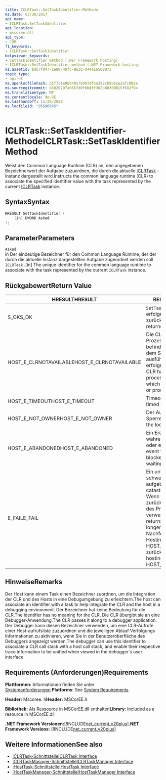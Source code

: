 ```yaml
---
title: ICLRTask::SetTaskIdentifier-Methode
ms.date: 03/30/2017
api_name:
- ICLRTask.SetTaskIdentifier
api_location:
- mscoree.dll
api_type:
- COM
f1_keywords:
- ICLRTask::SetTaskIdentifier
helpviewer_keywords:
- SetTaskIdentifier method [.NET Framework hosting]
- ICLRTask::SetTaskIdentifier method [.NET Framework hosting]
ms.assetid: bdb7f047-1e90-40fc-9e3b-d44a16509073
topic_type:
- apiref
ms.openlocfilehash: d1f731e00d4917b997dfba392cb9b6ce2afc082e
ms.sourcegitcommit: d8020797a6657d0fbbdff362b80300815f682f94
ms.translationtype: MT
ms.contentlocale: de-DE
ms.lasthandoff: 11/24/2020
ms.locfileid: "95690745"
---
```

# <a name="iclrtasksettaskidentifier-method"></a><span data-ttu-id="987c7-102">ICLRTask::SetTaskIdentifier-Methode</span><span class="sxs-lookup"><span data-stu-id="987c7-102">ICLRTask::SetTaskIdentifier Method</span></span>

<span data-ttu-id="987c7-103">Weist den Common Language Runtime (CLR) an, den angegebenen Bezeichnerwert der Aufgabe zuzuordnen, die durch die aktuelle [ICLRTask](iclrtask-interface.md) -Instanz dargestellt wird.</span><span class="sxs-lookup"><span data-stu-id="987c7-103">Instructs the common language runtime (CLR) to associate the specified identifier value with the task represented by the current [ICLRTask](iclrtask-interface.md) instance.</span></span>  
  
## <a name="syntax"></a><span data-ttu-id="987c7-104">Syntax</span><span class="sxs-lookup"><span data-stu-id="987c7-104">Syntax</span></span>  
  
```cpp  
HRESULT SetTaskIdentifier (  
    [in] DWORD Asked  
);  
```  
  
## <a name="parameters"></a><span data-ttu-id="987c7-105">Parameter</span><span class="sxs-lookup"><span data-stu-id="987c7-105">Parameters</span></span>  

 `Asked`  
 <span data-ttu-id="987c7-106">in Der eindeutige Bezeichner für den Common Language Runtime, der der durch die aktuelle Instanz dargestellten Aufgabe zugeordnet werden soll `ICLRTask` .</span><span class="sxs-lookup"><span data-stu-id="987c7-106">[in] The unique identifier for the common language runtime to associate with the task represented by the current `ICLRTask` instance.</span></span>  
  
## <a name="return-value"></a><span data-ttu-id="987c7-107">Rückgabewert</span><span class="sxs-lookup"><span data-stu-id="987c7-107">Return Value</span></span>  
  
|<span data-ttu-id="987c7-108">HRESULT</span><span class="sxs-lookup"><span data-stu-id="987c7-108">HRESULT</span></span>|<span data-ttu-id="987c7-109">BESCHREIBUNG</span><span class="sxs-lookup"><span data-stu-id="987c7-109">Description</span></span>|  
|-------------|-----------------|  
|<span data-ttu-id="987c7-110">S_OK</span><span class="sxs-lookup"><span data-stu-id="987c7-110">S_OK</span></span>|<span data-ttu-id="987c7-111">`SetTaskIdentifier` wurde erfolgreich zurückgegeben.</span><span class="sxs-lookup"><span data-stu-id="987c7-111">`SetTaskIdentifier` returned successfully.</span></span>|  
|<span data-ttu-id="987c7-112">HOST_E_CLRNOTAVAILABLE</span><span class="sxs-lookup"><span data-stu-id="987c7-112">HOST_E_CLRNOTAVAILABLE</span></span>|<span data-ttu-id="987c7-113">Die CLR wurde nicht in einen Prozess geladen, oder die CLR befindet sich in einem Zustand, in dem Sie verwalteten Code nicht ausführen oder den-Befehl nicht erfolgreich verarbeiten kann.</span><span class="sxs-lookup"><span data-stu-id="987c7-113">The CLR has not been loaded into a process, or the CLR is in a state in which it cannot run managed code or process the call successfully.</span></span>|  
|<span data-ttu-id="987c7-114">HOST_E_TIMEOUT</span><span class="sxs-lookup"><span data-stu-id="987c7-114">HOST_E_TIMEOUT</span></span>|<span data-ttu-id="987c7-115">Timeout des Aufrufes.</span><span class="sxs-lookup"><span data-stu-id="987c7-115">The call timed out.</span></span>|  
|<span data-ttu-id="987c7-116">HOST_E_NOT_OWNER</span><span class="sxs-lookup"><span data-stu-id="987c7-116">HOST_E_NOT_OWNER</span></span>|<span data-ttu-id="987c7-117">Der Aufrufer ist nicht Besitzer der Sperre.</span><span class="sxs-lookup"><span data-stu-id="987c7-117">The caller does not own the lock.</span></span>|  
|<span data-ttu-id="987c7-118">HOST_E_ABANDONED</span><span class="sxs-lookup"><span data-stu-id="987c7-118">HOST_E_ABANDONED</span></span>|<span data-ttu-id="987c7-119">Ein Ereignis wurde abgebrochen, während ein blockierter Thread oder eine Fiber darauf wartete.</span><span class="sxs-lookup"><span data-stu-id="987c7-119">An event was canceled while a blocked thread or fiber was waiting on it.</span></span>|  
|<span data-ttu-id="987c7-120">E_FAIL</span><span class="sxs-lookup"><span data-stu-id="987c7-120">E_FAIL</span></span>|<span data-ttu-id="987c7-121">Ein unbekannter schwerwiegender Fehler ist aufgetreten.</span><span class="sxs-lookup"><span data-stu-id="987c7-121">An unknown catastrophic failure occurred.</span></span> <span data-ttu-id="987c7-122">Wenn eine Methode E_FAIL zurückgibt, ist die CLR innerhalb des Prozesses nicht mehr verwendbar.</span><span class="sxs-lookup"><span data-stu-id="987c7-122">When a method returns E_FAIL, the CLR is no longer usable within the process.</span></span> <span data-ttu-id="987c7-123">Nachfolgende Aufrufe von Hostingmethoden geben HOST_E_CLRNOTAVAILABLE zurück.</span><span class="sxs-lookup"><span data-stu-id="987c7-123">Subsequent calls to hosting methods return HOST_E_CLRNOTAVAILABLE.</span></span>|  
  
## <a name="remarks"></a><span data-ttu-id="987c7-124">Hinweise</span><span class="sxs-lookup"><span data-stu-id="987c7-124">Remarks</span></span>  

 <span data-ttu-id="987c7-125">Der Host kann einem Task einen Bezeichner zuordnen, um die Integration der CLR und des Hosts in eine Debugumgebung zu erleichtern.</span><span class="sxs-lookup"><span data-stu-id="987c7-125">The host can associate an identifier with a task to help integrate the CLR and the host in a debugging environment.</span></span> <span data-ttu-id="987c7-126">Der Bezeichner hat keine Bedeutung für die CLR.</span><span class="sxs-lookup"><span data-stu-id="987c7-126">The identifier has no meaning for the CLR.</span></span> <span data-ttu-id="987c7-127">Die CLR übergibt sie an eine Debugger-Anwendung.</span><span class="sxs-lookup"><span data-stu-id="987c7-127">The CLR passes it along to a debugger application.</span></span> <span data-ttu-id="987c7-128">Der Debugger kann diesen Bezeichner verwenden, um eine CLR-Aufrufe einer Host-aufrufsliste zuzuordnen und die jeweiligen Ablauf Verfolgungs Informationen zu aktivieren, wenn Sie in der Benutzeroberfläche des Debuggers angezeigt werden.</span><span class="sxs-lookup"><span data-stu-id="987c7-128">The debugger can use this identifier to associate a CLR call stack with a host call stack, and enable their respective trace information to be unified when viewed in the debugger's user interface.</span></span>  
  
## <a name="requirements"></a><span data-ttu-id="987c7-129">Requirements (Anforderungen)</span><span class="sxs-lookup"><span data-stu-id="987c7-129">Requirements</span></span>  

 <span data-ttu-id="987c7-130">**Plattformen:** Informationen finden Sie unter [Systemanforderungen](../../get-started/system-requirements.md).</span><span class="sxs-lookup"><span data-stu-id="987c7-130">**Platforms:** See [System Requirements](../../get-started/system-requirements.md).</span></span>  
  
 <span data-ttu-id="987c7-131">**Header:** Mscoree. h</span><span class="sxs-lookup"><span data-stu-id="987c7-131">**Header:** MSCorEE.h</span></span>  
  
 <span data-ttu-id="987c7-132">**Bibliothek:** Als Ressource in MSCorEE.dll enthalten</span><span class="sxs-lookup"><span data-stu-id="987c7-132">**Library:** Included as a resource in MSCorEE.dll</span></span>  
  
 <span data-ttu-id="987c7-133">**.NET Framework Versionen:**[!INCLUDE[net_current_v20plus](../../../../includes/net-current-v20plus-md.md)]</span><span class="sxs-lookup"><span data-stu-id="987c7-133">**.NET Framework Versions:** [!INCLUDE[net_current_v20plus](../../../../includes/net-current-v20plus-md.md)]</span></span>  
  
## <a name="see-also"></a><span data-ttu-id="987c7-134">Weitere Informationen</span><span class="sxs-lookup"><span data-stu-id="987c7-134">See also</span></span>

- [<span data-ttu-id="987c7-135">ICLRTask-Schnittstelle</span><span class="sxs-lookup"><span data-stu-id="987c7-135">ICLRTask Interface</span></span>](iclrtask-interface.md)
- [<span data-ttu-id="987c7-136">ICLRTaskManager-Schnittstelle</span><span class="sxs-lookup"><span data-stu-id="987c7-136">ICLRTaskManager Interface</span></span>](iclrtaskmanager-interface.md)
- [<span data-ttu-id="987c7-137">IHostTask-Schnittstelle</span><span class="sxs-lookup"><span data-stu-id="987c7-137">IHostTask Interface</span></span>](ihosttask-interface.md)
- [<span data-ttu-id="987c7-138">IHostTaskManager-Schnittstelle</span><span class="sxs-lookup"><span data-stu-id="987c7-138">IHostTaskManager Interface</span></span>](ihosttaskmanager-interface.md)
